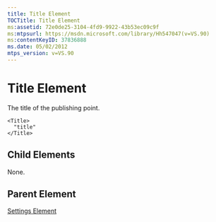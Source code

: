 ```yaml
---
title: Title Element
TOCTitle: Title Element
ms:assetid: 72e0de25-3104-4fd9-9922-43b53ec09c9f
ms:mtpsurl: https://msdn.microsoft.com/library/Hh547047(v=VS.90)
ms:contentKeyID: 37836888
ms.date: 05/02/2012
mtps_version: v=VS.90
---
```


# Title Element

The title of the publishing point.

    <Title>
      "title"
    </Title>

## Child Elements

None.

## Parent Element

[Settings Element](settings-element.md)

